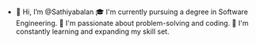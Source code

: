 - 👋 Hi, I’m @Sathiyabalan
🎓 I'm currently pursuing a degree in Software Engineering.
👀 I'm passionate about problem-solving and coding.
🌱 I'm constantly learning and expanding my skill set.

  


<!---
Sathiyabalan29/Sathiyabalan29 is a ✨ special ✨ repository because its `README.md` (this file) appears on your GitHub profile.
You can click the Preview link to take a look at your changes.
--->
